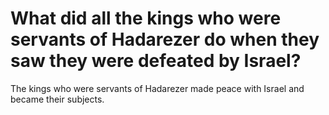 # What did all the kings who were servants of Hadarezer do when they saw they were defeated by Israel?

The kings who were servants of Hadarezer made peace with Israel and became their subjects.

